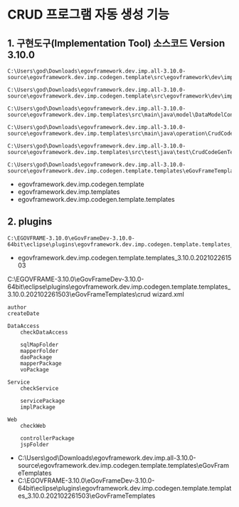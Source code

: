 # CRUD 프로그램 자동 생성 기능

## 1. 구현도구(Implementation Tool) 소스코드 Version 3.10.0

```
C:\Users\god\Downloads\egovframework.dev.imp.all-3.10.0-source\egovframework.dev.imp.codegen.template\src\egovframework\dev\imp\codegen\template\model\DataModelContext.java

C:\Users\god\Downloads\egovframework.dev.imp.all-3.10.0-source\egovframework.dev.imp.codegen.template\src\egovframework\dev\imp\codegen\template\wizards\CodeGenTableWizardPage.java

C:\Users\god\Downloads\egovframework.dev.imp.all-3.10.0-source\egovframework.dev.imp.templates\src\main\java\model\DataModelContext.java

C:\Users\god\Downloads\egovframework.dev.imp.all-3.10.0-source\egovframework.dev.imp.templates\src\main\java\operation\CrudCodeGen.java

C:\Users\god\Downloads\egovframework.dev.imp.all-3.10.0-source\egovframework.dev.imp.templates\src\test\java\test\CrudCodeGenTest.java

C:\Users\god\Downloads\egovframework.dev.imp.all-3.10.0-source\egovframework.dev.imp.codegen.template.templates\eGovFrameTemplates
```

- egovframework.dev.imp.codegen.template
- egovframework.dev.imp.templates
- egovframework.dev.imp.codegen.template.templates

## 2. plugins

```
C:\EGOVFRAME-3.10.0\eGovFrameDev-3.10.0-64bit\eclipse\plugins\egovframework.dev.imp.codegen.template.templates_3.10.0.202102261503
```

- egovframework.dev.imp.codegen.template.templates_3.10.0.202102261503

C:\EGOVFRAME-3.10.0\eGovFrameDev-3.10.0-64bit\eclipse\plugins\egovframework.dev.imp.codegen.template.templates_3.10.0.202102261503\eGovFrameTemplates\crud
wizard.xml

```
author
createDate

DataAccess
    checkDataAccess

    sqlMapFolder
    mapperFolder
    daoPackage
    mapperPackage
    voPackage

Service
    checkService

    servicePackage
    implPackage

Web
    checkWeb

    controllerPackage
    jspFolder

```

- C:\Users\god\Downloads\egovframework.dev.imp.all-3.10.0-source\egovframework.dev.imp.codegen.template.templates\eGovFrameTemplates
- C:\EGOVFRAME-3.10.0\eGovFrameDev-3.10.0-64bit\eclipse\plugins\egovframework.dev.imp.codegen.template.templates_3.10.0.202102261503\eGovFrameTemplates
